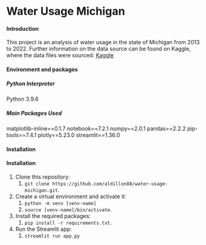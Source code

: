 # Water Usage Michigan

#### Introduction
This project is an analysis of water usage in the state of Michigan from 2013 to 2022. Further information on the data source can be found on Kaggle, where the data files were sourced: [Kaggle](https://www.kaggle.com/datasets/oleksiimartusiuk/michigan-water-use-data-2013-to-2022)

#### Environment and packages
##### Python Interpreter
Python 3.9.6
##### Main Packages Used
matplotlib-inline==0.1.7
notebook==7.2.1
numpy==2.0.1
pandas==2.2.2
pip-tools==7.4.1
plotly==5.23.0
streamlit==1.36.0

#### Installation
#### Installation
1. Clone this repository:
	1. `git clone https://github.com/aldillon88/water-usage-michigan.git`.
2. Create a virtual environment and activate it:
	1. `python -m venv [venv-name]`
	2. `source [venv-name]/bin/activate`.
3. Install the required packages:
	1. `pip install -r requirements.txt`.
4. Run the Streamlit app:
	1. `streamlit run app.py`